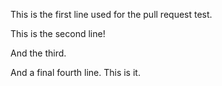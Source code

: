 This is the first line used for the pull request test.

This is the second line!

And the third.

And a final fourth line. This is it. 